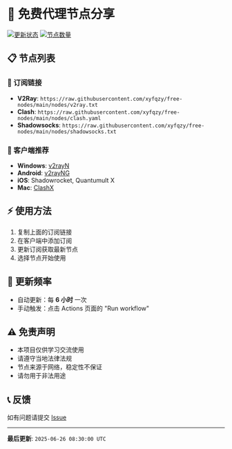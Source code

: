 # 🚀 免费代理节点分享

[![更新状态](https://github.com/你的用户名/free-nodes/actions/workflows/update-nodes.yml/badge.svg)](https://github.com/你的用户名/free-nodes/actions)
[![节点数量](https://img.shields.io/badge/节点数量-动态更新-brightgreen)](https://github.com/你的用户名/free-nodes)

## 📋 节点列表

### 🔗 订阅链接
- **V2Ray**: `https://raw.githubusercontent.com/xyfqzy/free-nodes/main/nodes/v2ray.txt`
- **Clash**: `https://raw.githubusercontent.com/xyfqzy/free-nodes/main/nodes/clash.yaml`
- **Shadowsocks**: `https://raw.githubusercontent.com/xyfqzy/free-nodes/main/nodes/shadowsocks.txt`

### 📱 客户端推荐
- **Windows**: [v2rayN](https://github.com/2dust/v2rayN/releases)
- **Android**: [v2rayNG](https://github.com/2dust/v2rayNG/releases)
- **iOS**: Shadowrocket, Quantumult X
- **Mac**: [ClashX](https://github.com/yichengchen/clashX/releases)

## ⚡ 使用方法

1. 复制上面的订阅链接
2. 在客户端中添加订阅
3. 更新订阅获取最新节点
4. 选择节点开始使用

## 🔄 更新频率

- 自动更新：每 **6 小时** 一次
- 手动触发：点击 Actions 页面的 "Run workflow"

## ⚠️ 免责声明

- 本项目仅供学习交流使用
- 请遵守当地法律法规
- 节点来源于网络，稳定性不保证
- 请勿用于非法用途

## 📞 反馈

如有问题请提交 [Issue](https://github.com/xyfqzy/free-nodes/issues)

---
**最后更新**: `2025-06-26 08:30:00 UTC`
